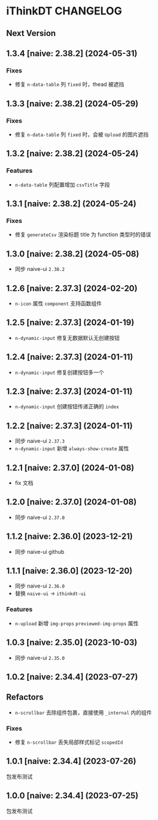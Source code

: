 # iThinkDT CHANGELOG

## Next Version

## 1.3.4 [naive: 2.38.2] (2024-05-31)

### Fixes

- 修复 `n-data-table` 列 `fixed` 时，thead 被遮挡

## 1.3.3 [naive: 2.38.2] (2024-05-29)

### Fixes

- 修复 `n-data-table` 列 `fixed` 时，会被 `Upload` 的图片遮挡

## 1.3.2 [naive: 2.38.2] (2024-05-24)

### Features

- `n-data-table` 列配置增加 `csvTitle` 字段

## 1.3.1 [naive: 2.38.2] (2024-05-24)

### Fixes

- 修复 `generateCsv` 渲染标题 title 为 function 类型时的错误

## 1.3.0 [naive: 2.38.2] (2024-05-08)

- 同步 naive-ui `2.38.2`

## 1.2.6 [naive: 2.37.3] (2024-02-20)

- `n-icon` 属性 `component` 支持函数组件

## 1.2.5 [naive: 2.37.3] (2024-01-19)

- `n-dynamic-input` 修复无数据默认无创建按钮

## 1.2.4 [naive: 2.37.3] (2024-01-11)

- `n-dynamic-input` 修复创建按钮多一个

## 1.2.3 [naive: 2.37.3] (2024-01-11)

- `n-dynamic-input` 创建按钮传递正确的 `index`

## 1.2.2 [naive: 2.37.3] (2024-01-11)

- 同步 naive-ui `2.37.3`
- `n-dynamic-input` 新增 `always-show-create` 属性

## 1.2.1 [naive: 2.37.0] (2024-01-08)

- fix 文档

## 1.2.0 [naive: 2.37.0] (2024-01-08)

- 同步 naive-ui `2.37.0`

## 1.1.2 [naive: 2.36.0] (2023-12-21)

- 同步 naive-ui github

## 1.1.1 [naive: 2.36.0] (2023-12-20)

- 同步 naive-ui `2.36.0`
- 替换 `naive-ui` -> `ithinkdt-ui`

### Features

- `n-upload` 新增 `img-props` `previewed-img-props` 属性

## 1.0.3 [naive: 2.35.0] (2023-10-03)

- 同步 naive-ui `2.35.0`

## 1.0.2 [naive: 2.34.4] (2023-07-27)

## Refactors

- `n-scrollbar` 去除组件包裹，直接使用 `_internal` 内的组件

### Fixes

- 修复 `n-scrollbar` 丢失局部样式标记 `scopedId`

## 1.0.1 [naive: 2.34.4] (2023-07-26)

包发布测试

## 1.0.0 [naive: 2.34.4] (2023-07-25)

包发布测试
